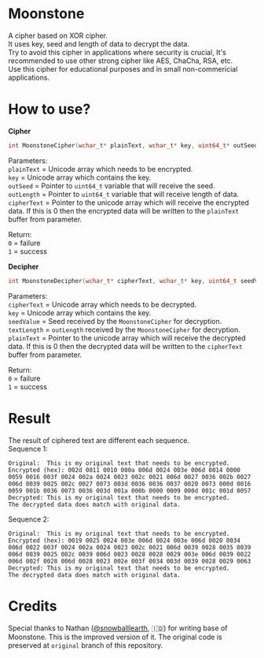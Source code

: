 # Moonstone
A cipher based on XOR cipher. <br>
It uses key, seed and length of data to decrypt the data. <br>
Try to avoid this cipher in applications where security is crucial, It's recommended to use other strong cipher like AES, ChaCha, RSA, etc. <br>
Use this cipher for educational purposes and in small non-commericial applications.

# How to use?
**Cipher** <br>
```cpp
int MoonstoneCipher(wchar_t* plainText, wchar_t* key, uint64_t* outSeed, uint64_t* outLength, wchar_t* cipherText)
```
Parameters: <br>
`plainText` = Unicode array which needs to be encrypted. <br>
`key` = Unicode array which contains the key. <br>
`outSeed` = Pointer to `uint64_t` variable that will receive the seed. <br>
`outLength` = Pointer to `uint64_t` variable that will receive length of data. <br>
`cipherText` = Pointer to the unicode array which will receive the encrypted data. If this is 0 then the encrypted data will be written to the `plainText` buffer from parameter. 

Return: <br>
`0` = failure <br>
`1` = success

**Decipher** <br>
```cpp
int MoonstoneDecipher(wchar_t* cipherText, wchar_t* key, uint64_t seedValue, uint64_t textLength, wchar_t* plainText)
```
Parameters: <br>
`cipherText` = Unicode array which needs to be decrypted. <br>
`key` = Unicode array which contains the key. <br>
`seedValue` = Seed received by the `MoonstoneCipher` for decryption. <br>
`textLength` = `outLength` received by the `MoonstoneCipher` for decryption. <br>
`plainText` = Pointer to the unicode array which will receive the decrypted data. If this is 0 then the decrypted data will be written to the `cipherText` buffer from parameter. 

Return: <br>
`0` = failure <br>
`1` = success

# Result
The result of ciphered text are different each sequence. <br>
Sequence 1:
```
Original:  This is my original text that needs to be encrypted.
Encrypted (hex): 002d 0011 0010 000a 006d 0024 003e 006d 0014 0000 0059 0016 003f 0024 002a 0024 0023 002c 0021 006d 0027 0036 002b 0027 006d 0039 0025 002c 0027 0073 003d 0036 0036 0037 0020 0073 000d 0016 0059 001b 0036 0073 0036 003d 001a 000b 0000 0009 000d 001c 001d 0057
Decrypted: This is my original text that needs to be encrypted.
The decrypted data does match with original data.
```
Sequence 2:
```
Original:  This is my original text that needs to be encrypted.
Encrypted (hex): 0019 0025 0024 003e 006d 0024 003e 006d 0020 0034 006d 0022 003f 0024 002a 0024 0023 002c 0021 006d 0039 0028 0035 0039 006d 0039 0025 002c 0039 006d 0023 0028 0028 0029 003e 006d 0039 0022 006d 002f 0028 006d 0028 0023 002e 003f 0034 003d 0039 0028 0029 0063
Decrypted: This is my original text that needs to be encrypted.
The decrypted data does match with original data.
```

# Credits
Special thanks to Nathan ([@snowballlearth](https://github.com/snowballlearth), 🇮🇩) for writing base of Moonstone. This is the improved version of it. The original code is preserved at `original` branch of this repository.
